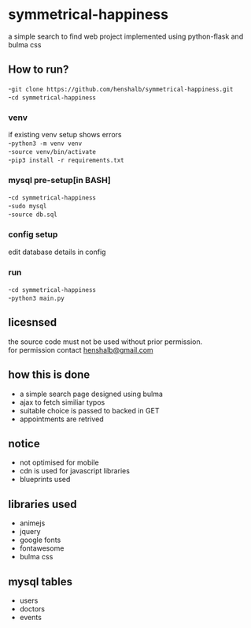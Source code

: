 # symmetrical-happiness
a simple search to find web project implemented using python-flask and bulma css

## How to run?
-`git clone https://github.com/henshalb/symmetrical-happiness.git`\
-`cd symmetrical-happiness`
### venv
if existing venv setup shows errors\
-`python3 -m venv venv`\
-`source venv/bin/activate`\
-`pip3 install -r requirements.txt`
### mysql pre-setup[in BASH]
-`cd symmetrical-happiness`\
-`sudo mysql`\
-`source db.sql`
### config setup
edit database details in config
### run
-`cd symmetrical-happiness`\
-`python3 main.py`

## licesnsed
the source code must not be used without prior permission.\
for permission contact henshalb@gmail.com

## how this is done
- a simple search page designed using bulma
- ajax to fetch similiar typos
- suitable choice is passed to backed in GET
- appointments are retrived

## notice
- not optimised for mobile
- cdn is used for javascript libraries
- blueprints used

## libraries used
- animejs
- jquery
- google fonts
- fontawesome
- bulma css

## mysql tables
- users
- doctors
- events
